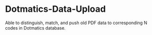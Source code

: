 # Dotmatics-Data-Upload
Able to distinguish, match, and push old PDF data to corresponding N codes in Dotmatics database. 
